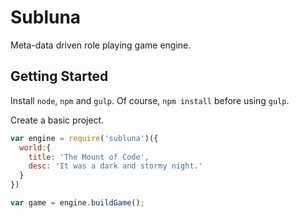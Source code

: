 # Subluna

Meta-data driven role playing game engine.

## Getting Started

Install `node`, `npm` and `gulp`.  Of course, `npm install` before using `gulp`.

Create a basic project.
```javascript
var engine = require('subluna')({
  world:{
    title: 'The Mount of Code',
    desc: 'It was a dark and stormy night.'
  }
})

var game = engine.buildGame();
```
